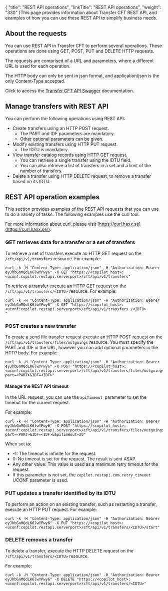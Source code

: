 {
    "title": "REST API operations",
    "linkTitle": "REST API operations",
    "weight": "330"
}This page provides information about Transfer CFT REST API, and examples of how you can use these REST API to simplify business needs.

About the requests
------------------

You can use REST API in Transfer CFT to perform several operations. These operations are done using GET, POST, PUT and DELETE HTTP requests.

The requests are comprised of a URL and parameters, where a different URL is used for each operation.

The HTTP body can only be sent in json format, and application/json is the only Content-Type accepted.

Click to access the [Transfer CFT API Swagger](http://apidocs.axway.com/swagger-ui/index.html?productname=transfercft&productversion=3.8&filename=transfercft-swagger-api.json) documentation.

Manage transfers with REST API
------------------------------

You can perform the following operations using REST API:

- Create transfers using an HTTP POST request.
    -   The PART and IDF parameters are mandatory.
    -   Other optional parameters can be given.
- Modify existing transfers using HTTP PUT request.
    -   The IDTU is mandatory.
- View transfer catalog records using HTTP GET request.
    -   You can retrieve a single transfer using the IDTU field.
    -   You can also retrieve a list of transfers in a set and a limit of the number of transfers.
- Delete a transfer using HTTP DELETE request, to remove a transfer based on its IDTU.

REST API operation examples
---------------------------

This section provides examples of the REST API requests that you can use to do a variety of tasks. The following examples use the curl tool.

For more information about curl, please visit [https://curl.haxx.se](https://curl.haxx.se/).

### GET retrieves data for a transfer or a set of transfers

To retrieve a set of transfers execute an HTTP GET request on the `/cft/api/v1/transfers` resource. For example:

```
curl -k -H "Content-Type: application/json" -H "Authorization: Bearer eyJhbGnMQdLK6lwYPwy6" -X GET "https://<copilot_host>:<uconf:copilot.restapi.serverport>/cft/api/v1/transfers"
```

To retrieve a transfer execute an HTTP GET request on the `/cft/api/v1/transfers/<IDTU>` resource. For example:

```
curl -k -H "Content-Type: application/json" -H "Authorization: Bearer eyJhbGnMQdLK6lwYPwy6" -X GET "https://<copilot_host>:<uconf:copilot.restapi.serverport>/cft/api/v1/transfers /<IDTU>
"
```

### POST creates a new transfer

To create a send file transfer request execute an HTTP POST request on the `/cft/api/v1/transfers/files/outgoings` resource. You must specify the PART and IDF in the URL, however you can add optional parameters in the HTTP body. For example:

```
curl -k -H "Content-Type: application/json" -H "Authorization: Bearer eyJhbGnMQdLK6lwYPwy6" -X POST "https://<copilot_host>:<uconf:copilot.restapi.serverport>/cft/api/v1/transfers/files/outgoings?part=<PART>&IDF=<IDF>"
```

#### Manage the REST API timeout

In the URL request, you can use the `apiTimeout `parameter to set the timeout for the current request.

For example:

```
curl -k -H "Content-Type: application/json" -H "Authorization: Bearer eyJhbGnMQdLK6lwYPwy6" -X POST "https://<copilot_host>:<uconf:copilot.restapi.serverport>/cft/api/v1/transfers/files/outgoings?part=<PART>&IDF=<IDF>&apiTimeout=20"
```

When set to:

- -1: The timeout is infinite for the request.
- 0: No timeout is set for the request. The result is sent ASAP.
- Any other value: This value is used as a maximum retry timeout for the request.
- If this parameter is not set, the `copilot.restapi.com.retry_timeout` UCONF parameter is used.

### PUT updates a transfer identified by its IDTU

To perform an action on an existing transfer, such as restarting a transfer, execute an HTTP PUT request. For example:

```
curl -k -H "Content-Type: application/json" -H "Authorization: Bearer eyJhbGnMQdLK6lwYPwy6" -X PUT "https://<copilot_host>:<uconf:copilot.restapi.serverport>/cft/api/v1/transfers/<IDTU>/start"
```

### DELETE removes a transfer

To delete a transfer, execute the HTTP DELETE request on the `/cft/api/v1/transfers/<IDTU>` resource.

For example:

```
curl -k -H "Content-Type: application/json" -H "Authorization: Bearer eyJhbGnMQdLK6lwYPwy6" -X DELETE "https://<copilot_host>:<uconf:copilot.restapi.serverport>/cft/api/v1/transfers/<IDTU>"
```
